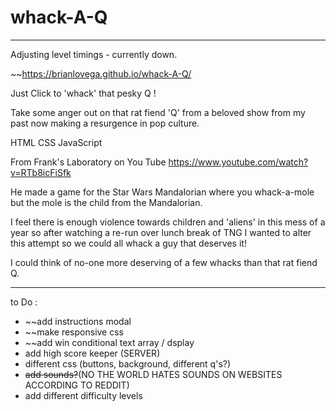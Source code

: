 # whack-A-Q

---

Adjusting level timings - currently down.

~~https://brianlovega.github.io/whack-A-Q/

Just Click to 'whack' that pesky Q !

Take some anger out on that rat fiend 'Q' from a beloved show from my past now making a resurgence in pop culture. 

HTML CSS JavaScript

From Frank's Laboratory on You Tube
https://www.youtube.com/watch?v=RTb8icFiSfk

He made a game for the Star Wars Mandalorian where you whack-a-mole but the mole is the child from the Mandalorian.

I feel there is enough violence towards children and 'aliens' in this mess of a year so after watching a re-run over lunch break of TNG I wanted to alter this attempt so we could all whack a guy that deserves it!

I could think of no-one more deserving of a few whacks than that rat fiend Q.



******

to Do :

- ~~add instructions modal
- ~~make responsive css
- ~~add win conditional text array / dsplay
- add high score keeper (SERVER)
- different css (buttons, background, different q's?)
- ~~add sounds?~~(NO THE WORLD HATES SOUNDS ON WEBSITES ACCORDING TO REDDIT)
- add different difficulty levels

